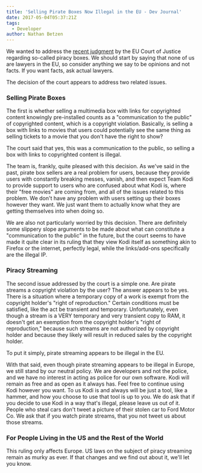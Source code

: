 ```yaml
---
title: 'Selling Pirate Boxes Now Illegal in the EU - Dev Journal'
date: 2017-05-04T05:37:21Z
tags:
  - Developer
author: Nathan Betzen
---
```

We wanted to address the [recent judgment](http://curia.europa.eu/jcms/upload/docs/application/pdf/2017-04/cp170040en.pdf) by the EU Court of Justice regarding so-called piracy boxes. We should start by saying that none of us are lawyers in the EU, so consider anything we say to be opinions and not facts. If you want facts, ask actual lawyers.

 The decision of the court appears to address two related issues.

 ### Selling Pirate Boxes

 The first is whether selling a multimedia box with links for copyrighted content knowingly pre-installed counts as a "communication to the public" of copyrighted content, which is a copyright violation. Basically, is selling a box with links to movies that users could potentially see the same thing as selling tickets to a movie that you don't have the right to show?

  The court said that yes, this was a communication to the public, so selling a box with links to copyrighted content is illegal. 

 The team is, frankly, quite pleased with this decision. As we've said in the past, pirate box sellers are a real problem for users, because they provide users with constantly breaking messes, vanish, and then expect Team Kodi to provide support to users who are confused about what Kodi is, where their "free movies" are coming from, and all of the issues related to this problem. We don't have any problem with users setting up their boxes however they want. We just want them to actually know what they are getting themselves into when doing so.

 We are also not particularly worried by this decision. There are definitely some slippery slope arguments to be made about what can constitute a "communication to the public" in the future, but the court seems to have made it quite clear in its ruling that they view Kodi itself as something akin to Firefox or the internet, perfectly legal, while the links/add-ons specifically are the illegal IP. 

 ### Piracy Streaming

 The second issue addressed by the court is a simple one. Are pirate streams a copyright violation by the user? The answer appears to be yes. There is a situation where a temporary copy of a work is exempt from the copyright holder's "right of reproduction." Certain conditions must be satisfied, like the act be transient and temporary. Unfortunately, even though a stream is a VERY temporary and very transient copy to RAM, it doesn't get an exemption from the copyright holder's "right of reproduction," because such streams are not authorized by copyright holder and because they likely will result in reduced sales by the copyright holder.

 To put it simply, pirate streaming appears to be illegal in the EU. 

 With that said, even though pirate streaming appears to be illegal in Europe, we still stand by our neutral policy. We are developers and not the police, and we have no interest in acting as police for our own software. Kodi will remain as free and as open as it always has. Feel free to continue using Kodi however you want. To us Kodi is and always will be just a tool, like a hammer, and how you choose to use that tool is up to you. We do ask that if you decide to use Kodi in a way that's illegal, please leave us out of it. People who steal cars don't tweet a picture of their stolen car to Ford Motor Co. We ask that if you watch pirate streams, that you not tweet us about those streams. 

 ### For People Living in the US and the Rest of the World

 This ruling only affects Europe. US laws on the subject of piracy streaming remain as murky as ever. If that changes and we find out about it, we'll let you know. 

 